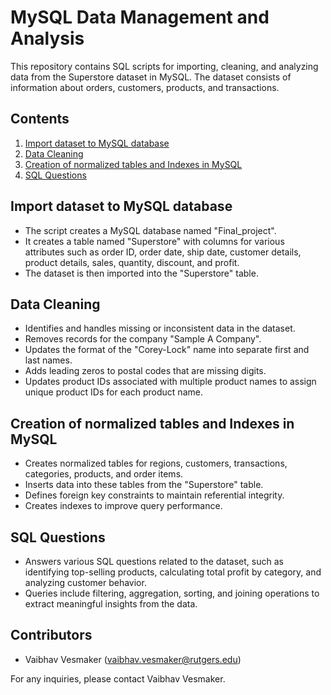 # MySQL Data Management and Analysis

This repository contains SQL scripts for importing, cleaning, and analyzing data from the Superstore dataset in MySQL. The dataset consists of information about orders, customers, products, and transactions.

## Contents

1. [Import dataset to MySQL database](#import-dataset-to-mysql-database)
2. [Data Cleaning](#data-cleaning)
3. [Creation of normalized tables and Indexes in MySQL](#creation-of-normalized-tables-and-indexes-in-mysql)
4. [SQL Questions](#sql-questions)

## Import dataset to MySQL database

- The script creates a MySQL database named "Final_project".
- It creates a table named "Superstore" with columns for various attributes such as order ID, order date, ship date, customer details, product details, sales, quantity, discount, and profit.
- The dataset is then imported into the "Superstore" table.

## Data Cleaning

- Identifies and handles missing or inconsistent data in the dataset.
- Removes records for the company "Sample A Company".
- Updates the format of the "Corey-Lock" name into separate first and last names.
- Adds leading zeros to postal codes that are missing digits.
- Updates product IDs associated with multiple product names to assign unique product IDs for each product name.

## Creation of normalized tables and Indexes in MySQL

- Creates normalized tables for regions, customers, transactions, categories, products, and order items.
- Inserts data into these tables from the "Superstore" table.
- Defines foreign key constraints to maintain referential integrity.
- Creates indexes to improve query performance.

## SQL Questions

- Answers various SQL questions related to the dataset, such as identifying top-selling products, calculating total profit by category, and analyzing customer behavior.
- Queries include filtering, aggregation, sorting, and joining operations to extract meaningful insights from the data.

## Contributors

- Vaibhav Vesmaker (vaibhav.vesmaker@rutgers.edu)

For any inquiries, please contact Vaibhav Vesmaker.

